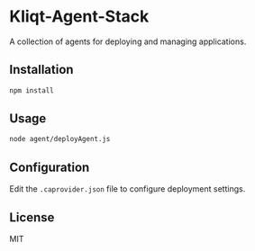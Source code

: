 # Kliqt-Agent-Stack

A collection of agents for deploying and managing applications.

## Installation

```bash
npm install
```

## Usage

```bash
node agent/deployAgent.js
```

## Configuration

Edit the `.caprovider.json` file to configure deployment settings.

## License

MIT
